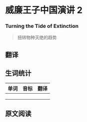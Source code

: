 # 威廉王子中国演讲 2
### Turning the Tide of Extinction
>扭转物种灭绝的趋势

## 翻译

## 生词统计
| 单词 | 音标 | 翻译 |
|-|-|-|
|  |  |  |
|  |  |  |
|  |  |  |

## 原文阅读